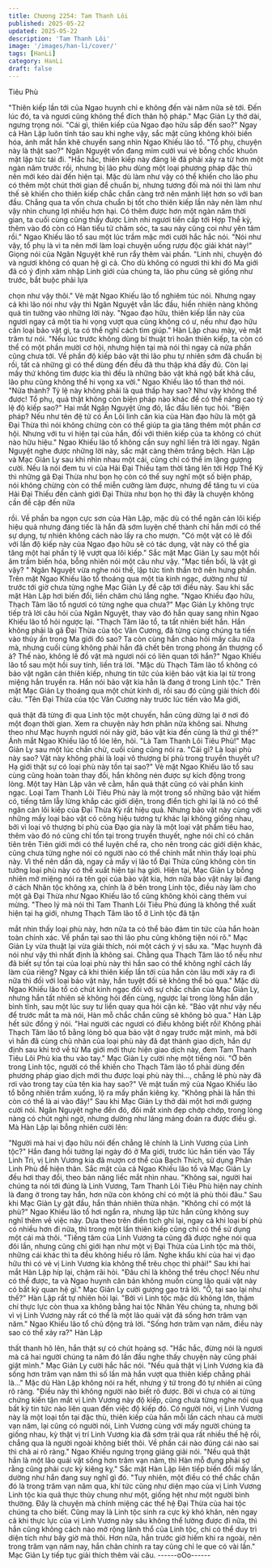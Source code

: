 ```yaml
---
title: Chương 2254: Tam Thanh Lôi
published: 2025-05-22
updated: 2025-05-22
description: 'Tam Thanh Lôi'
image: '/images/han-li/cover/'
tags: [HanLi]
category: HanLi
draft: false
---
```


Tiêu Phù

"Thiên kiếp lần tới của Ngao huynh chỉ e không đến vài năm nữa
sẽ tới. Đến lúc đó, ta và ngươi cũng không thể đích thân hộ pháp."
Mạc Giản Ly thở dài, ngưng trọng nói.
"Cái gì, thiên kiếp của Ngao đạo hữu sắp đến sao?" Ngay cả Hàn
Lập luôn tỉnh táo sau khi nghe vậy, sắc mặt cũng không khỏi biến
hóa, ánh mắt hắn khẽ chuyển sang nhìn Ngao Khiếu lão tổ.
"Tổ phụ, chuyện này là thật sao?" Ngân Nguyệt vốn đang mỉm
cưởi vui vẻ bỗng chốc khuôn mặt lập tức tái đi.
"Hắc hắc, thiên kiếp này đáng lẽ đã phải xảy ra từ hơn một ngàn
năm trước rồi, nhưng bị lão phu dùng một loại phương pháp đặc
thù nên mới kéo dài đến hiện tại. Mặc dù làm như vậy có thể
khiến cho lão phu có thêm một chút thời gian để chuẩn bị, nhưng
tương đối mà nói thì làm như thế sẽ khiến cho thiên kiếp chắc
chắn càng trở nên mãnh liệt hơn so với ban đầu. Chẳng qua ta
vốn chưa chuẩn bị tốt cho thiên kiếp lần này nên làm như vậy
nhìn chung lợi nhiều hơn hại. Có thêm được hơn một ngàn năm
thời gian, ta cuối cùng cũng thấy được Linh nhi ngươi tiến cấp tới
Hợp Thể kỳ, thêm vào đó còn có Hàn tiểu tử chăm sóc, ta sau này
cũng coi như yên tâm rồi." Ngao Khiếu lão tổ sau một lúc trầm
mặc mới cười hắc hắc nói.
"Nói như vậy, tổ phụ là vì ta nên mới làm loại chuyện uống rượu
độc giải khát này!" Giọng nói của Ngân Nguyệt khẽ run rẩy thêm
vài phần.
"Linh nhi, chuyện đó và ngươi không có quan hệ gì cả. Cho dù
không có ngươi thì khi đó Ma giới đã có ý định xâm nhập Linh giới
của chúng ta, lão phu cũng sẽ giống như trước, bắt buộc phải lựa

chọn như vậy thôi." Vẻ mặt Ngao Khiếu lão tổ nghiêm túc nói.
Nhưng ngay cả khi lão nói như vậy thì Ngân Nguyệt vẫn lắc đầu,
hiển nhiên nàng không quá tin tưởng vào những lời này.
"Ngao đạo hữu, thiên kiếp lần này của ngươi ngay cả một tia hi
vọng vượt qua cũng không có ư, nếu như đạo hữu cần loại bảo
vật gì, ta có thể nghĩ cách tìm giúp." Hàn Lập chau mày, vẻ mặt
trâm tư nói.
"Nếu lúc trước không dùng bí thuật trì hoãn thiên kiếp, ta còn có
thể có một phần mười cơ hội, nhưng hiện tại mà nói thì ngay cả
nửa phần cũng chưa tới. Về phần độ kiếp bảo vật thì lão phu tự
nhiên sớm đã chuẩn bị rồi, tất cả những gì có thể dùng đến đều
đã thu thập khá đầy đủ. Còn lại mấy thứ không tìm được kia thì
đều là những bảo vật khả ngộ bất khả cầu, lão phu cũng không
thể hi vọng xa vời." Ngao Khiếu lão tổ than thở nói.
"Nửa thành? Tỷ lệ này không phải là quá thấp hay sao? Như vậy
không thể được! Tổ phụ, quả thật không còn biện pháp nào khác
để có thể nâng cao tỷ lệ độ kiếp sao?" Hai mắt Ngân Nguyệt ửng
đỏ, lắc đầu liên tục hỏi.
"Biện pháp? Nếu như tên đệ tử có Ẩn Lôi linh căn kia của Hàn
đạo hữu là một gã Đại Thừa thì nói không chừng còn có thể giúp
ta gia tăng thêm một phần cơ hội. Nhưng với tu vi hiện tại của
hắn, đối với thiên kiếp của ta không có chút nào hữu hiệu." Ngao
Khiếu lão tổ không cần suy nghĩ liền trả lời ngay.
Ngân Nguyệt nghe được những lời này, sắc mặt càng thêm trắng
bệch.
Hàn Lập và Mạc Giản Ly sau khi nhìn nhau một cái, cũng chỉ có
thể im lặng gượng cười.
Nếu là nói đem tu vi của Hải Đại Thiếu tạm thời tăng lên tới Hợp
Thể Kỳ thì những gã Đại Thừa như bọn họ còn có thể suy nghĩ
một số biện pháp, nói không chừng còn có thể miễn cưỡng làm
được, nhưng để tăng tu vi của Hải Đại Thiếu đến cảnh giới Đại
Thừa như bọn họ thì đây là chuyện không cần đề cập đến nữa

rồi.
Về phần ba ngọn cực sơn của Hàn Lập, mặc dù có thể ngăn cản
lôi kiếp hiệu quả nhưng đáng tiếc là hắn đã sớm luyện chế thành
chỉ hắn mới có thể sự dụng, tự nhiên không cách nào lấy ra cho
mượn.
"Có một vật có lẽ đối với lần độ kiếp này của Ngao đạo hữu sẽ có
tác dụng, vật này có thể gia tăng một hai phần tỷ lệ vượt qua lôi
kiếp." Sắc mặt Mạc Giản Ly sau một hồi âm trầm biến hóa, bỗng
nhiên nói một câu như vậy.
"Mạc tiền bối, là vật gì vậy? " Ngân Nguyệt vừa nghe nói thế, lập
tức tinh thần trở nên hưng phấn.
Trên mặt Ngao Khiếu lão tổ thoáng qua một tia kinh ngạc, dường
như từ trước tới giờ chưa từng nghe Mạc Giản Ly đề cập tới điều
này.
Sau khi sắc mặt Hàn Lập hơi biến đổi, liền chăm chú lắng nghe.
"Ngao Khiếu đạo hữu, Thạch Tâm lão tổ ngươi có từng nghe qua
chưa?" Mạc Giản Ly không trực tiếp trả lời câu hỏi của Ngân
Nguyệt, thay vào đó hắn quay sang nhìn Ngao Khiếu lão tổ hỏi
ngược lại.
"Thạch Tâm lão tổ, ta tất nhiên biết hắn. Hắn không phải là gã Đại
Thừa của tộc Vân Cương, đã từng cùng chúng ta tiến vào thủy ấn
trong Ma giới đó sao? Ta còn cùng hắn chào hỏi mấy câu nữa mà,
nhưng cuối cùng không phải hắn đã chết bên trong phong ấn
thượng cổ à? Thế nào, không lẽ đồ vật mà ngươi nói có liên quan
tới hắn?" Ngao Khiếu lão tổ sau một hồi suy tính, liền trả lời.
"Mặc dù Thạch Tâm lão tổ không có bảo vật ngăn cản thiên kiếp,
nhưng tin tức của kiện bảo vật kia lại từ trong miệng hắn truyền
ra. Hắn nói bảo vật kia hẳn là đang ở trong Linh tộc." Trên mặt
Mạc Giản Ly thoáng qua một chút kinh dị, rồi sau đó cũng giải
thích đôi câu.
"Tên Đại Thừa của tộc Vân Cương này trước lúc tiến vào Ma giới,

quả thật đã từng đi qua Linh tộc một chuyến, hắn cũng dừng lại ở
nơi đó một đoạn thời gian. Xem ra chuyện này hơn phân nửa
không sai. Nhưng theo như Mạc huynh ngươi nói nãy giờ, bảo vật
kia đến cùng là thứ gì thế?" Ánh mắt Ngao Khiếu lão tổ lóe lên,
hỏi.
"Là Tam Thanh Lôi Tiêu Phù!" Mạc Giản Ly sau một lúc chần chừ,
cuối cùng cũng nói ra.
"Cái gì? Là loại phù này sao? Vật này không phải là loại vô
thượng bí phù trong truyền thuyết ư? Hạ giới thật sự có loại phù
này tồn tại sao?" Vẻ mặt Ngao Khiếu lão tổ sau cùng cũng hoàn
toàn thay đổi, hắn không nén được sự kích động trong lòng.
Một tay Hàn Lập vân vê cằm, hắn quả thật cũng có vài phần kinh
ngạc.
Loại Tam Thanh Lôi Tiêu Phù này là một trong số những bảo vật
hiếm có, tiếng tăm lẫy lừng khắp các giới diện, trong điển tịch ghi
lại là nó có thể ngăn cản lôi kiếp của Đại Thừa Kỳ rất hiệu quả.
Nhưng bảo vật này cùng với những mấy loại bảo vật có công hiệu
tương tự khác lại không giống nhau, bởi vì loại vô thượng bí phù
của Đạo gia này là một loại vật phẩm tiêu hao, thêm vào đó nó
cũng chỉ tồn tại trong truyền thuyết, nghe nói chỉ có chân tiên trên
Tiên giới mới có thể luyện chế ra, cho nên trong các giới diện
khác, cũng chưa từng nghe nói có người nào có thể chính mắt
nhìn thấy loại phù này.
Vì thế nên dần dà, ngay cả mấy vị lão tổ Đại Thừa cũng không
còn tin tưởng loại phù này có thể xuất hiện tại hạ giới.
Hiện tại, Mạc Giản Ly bỗng nhiên mở miệng nói ra tên gọi của
bảo vật kia, hơn nữa bảo vật này lại đang ở cách Nhân tộc không
xa, chính là ở bên trong Linh tộc, điều này làm cho một gã Đại
Thừa như Ngao Khiếu lão tổ cũng không khỏi càng thêm vui
mừng.
"Theo lý mà nói thì Tam Thanh Lôi Tiêu Phù đúng là không thể
xuất hiện tại hạ giới, nhưng Thạch Tâm lão tổ ở Linh tộc đã tận

mắt nhìn thấy loại phù này, hơn nữa ta có thể bảo đảm tin tức của
hắn hoàn toàn chính xác. Về phần tại sao thì lão phu cũng không
tiện nói rõ." Mạc Giản Ly vừa thuật lại vừa giải thích, nói một cách
ý vị sâu xa.
"Mạc huynh đã nói như vậy thì nhất định là không sai. Chẳng qua
Thạch Tâm lão tổ nếu như đã biết sự tồn tại của loại phù này thì
hắn sao có thể không nghĩ cách lấy làm của riêng? Ngay cả khi
thiên kiếp lần tới của hắn còn lâu mới xảy ra đi nữa thì đối với loại
bảo vật này, hắn tuyệt đối sẽ không thể bỏ qua." Mặc dù Ngao
Khiếu lão tổ có chút kinh ngạc đối với sự chắc chắn của Mạc Giản
Ly, nhưng hắn tất nhiên sẽ không hỏi đến cùng, ngược lại trong
lòng hắn dần bình tĩnh, sau một lúc suy tư liền quay qua hỏi cặn
kẽ.
"Bảo vật như vậy nếu để trước mắt ta mà nói, Hàn mỗ chắc chắn
cũng sẽ không bỏ qua." Hàn Lập hết sức đồng ý nói.
"Hai người các ngươi có điều không biết rồi! Không phải Thạch
Tâm lão tổ bằng lòng bỏ qua bảo vật ở ngay trước mặt mình, mà
bởi vì hắn đã cùng chủ nhân của loại phù này đã đạt thành giao
dịch, hắn dự định sau khi trở về từ Ma giới mới thực hiện giao dịch
này, đem Tam Thanh Tiêu Lôi Phù kia thu vào tay." Mạc Giản Ly
cười nhẹ một tiếng nói.
"Ở bên trong Linh tộc, người có thể khiến cho Thạch Tâm lão tổ
phải dùng đến phương pháp giao dịch mới thu được loại phù này
thì..., chẳng lẽ phù này đã rơi vào trong tay của tên kia hay sao?"
Vẻ mặt tuấn mỹ của Ngao Khiếu lão tổ bỗng nhiên trầm xuống, lộ
ra mấy phần kiêng kỵ.
"Không phải là hắn thì còn có thể là ai vào đây!" Sau khi Mạc
Giản Ly thở dài một hơi mới gượng cười nói.
Ngân Nguyệt nghe đến đó, đôi mắt xinh đẹp chớp chớp, trong
lòng nàng có chút nghi ngờ, nhưng dường như láng máng đoán
ra được điều gì.
Mà Hàn Lập lại bỗng nhiên cười lên:

"Người mà hai vị đạo hữu nói đến chẳng lẽ chính là Linh Vương
của Linh tộc?"
Hắn đang hồi tưởng lại ngày đó ở Ma giới, trước lúc hắn tiến vào
Tẩy Linh Trì, vị Linh Vương kia đã mượn cơ thể của Bạch Thích,
sử dụng Phân Linh Phù để hiện thân.
Sắc mặt của cả Ngao Khiếu lão tổ và Mạc Giản Ly đều hơi thay
đổi, theo bản năng liếc mắt nhìn nhau.
"Không sai, người hai chúng ta nói tới đúng là Linh Vương, Tam
Thanh Lôi Tiêu Phù hiện nay chính là đang ở trong tay hắn, hơn
nữa còn không chỉ có một lá phù thôi đâu." Sau khi Mạc Giản Ly
gật đầu, hắn thản nhiên thừa nhận.
"Không chỉ có một lá phù?" Ngao Khiếu lão tổ hơi ngẩn ra, nhưng
lập tức hắn cũng không suy nghĩ thêm về việc này.
Dựa theo trên điển tịch ghi lại, ngay cả khi loại bí phù có nhiều
hơn đi nữa, thì trong một lần thiên kiếp cũng chỉ có thể sử dụng
một cái mà thôi.
"Tiếng tăm của Linh Vương ta cũng đã được nghe nói qua đôi lần,
nhưng cũng chỉ giới hạn như một vị Đại Thừa của Linh tộc mà
thôi, những cái khác thì ta đều không hiểu rõ lắm. Nghe khẩu khí
của hai vị đạo hữu thì có vẻ vị Linh Vương kia không thể trêu chọc
thì phải!" Sau khi hai mắt Hàn Lập híp lại, chậm rãi hỏi.
"Đâu chỉ là không thể trêu chọc! Nếu như có thể được, ta và Ngao
huynh căn bản không muốn cùng lão quái vật này có bất kỳ quan
hệ gì." Mạc Giản Ly cười gượng gạo trả lời.
"Ồ, tại sao lại như thế?" Hàn Lập rất tự nhiên hỏi lại.
"Bởi vì Linh tộc mặc dù không lớn, thậm chí thực lực còn thua xa
không bằng hai tộc Nhân Yêu chúng ta, nhưng bởi vì vị Linh
Vương này rất có thể là một lão quái vật đã sống hơn trăm vạn
năm." Ngao Khiếu lão tổ chủ động trả lời.
"Sống hơn trăm vạn năm, điều này sao có thể xảy ra?" Hàn Lập

thất thanh hô lên, hắn thật sự có chút hoảng sợ.
"Hắc hắc, đừng nói là ngươi mà cả hai người chúng ta năm đó lần
đầu nghe thấy chuyện này cũng phải giật mình." Mạc Giản Ly
cười hắc hắc nói.
"Nếu quả thật vị Linh Vương kia đã sống hơn trăm vạn năm thì số
lần mà hắn vượt qua thiên kiếp chẳng phải là..." Mặc dù Hàn Lập
không nói ra hết, nhưng ý tứ trong đó tự nhiên ai cũng rõ ràng.
"Điều này thì không người nào biết rõ được. Bởi vì chưa có ai
từng chứng kiến tận mắt vị Linh Vương này độ kiếp, cũng chưa
từng nghe nói qua bất kỳ tin tức nào liên quan đến việc độ kiếp
đó. Có người nói, vị Linh Vương này là một loại tồn tại đặc thù,
thiên kiếp của hắn mỗi lần cách nhau cả mười vạn năm, lại cũng
có người nói, Linh Vương cùng với mấy người chúng ta giống
nhau, kỳ thật vị trí Linh Vương kia đã sớm trải qua rất nhiều thế hệ
rồi, chẳng qua là người ngoài không biết thôi. Về phần cái nào
đúng cái nào sai thì chả ai rõ ràng." Ngao Khiếu ngưng trọng
giảng giải nói.
"Nếu quả thật hắn là một lão quái vật sống hơn trăm vạn năm, thì
Hàn mỗ đụng phải sợ rằng cũng phải cực kỳ kiêng kỵ." Sắc mặt
Hàn Lập liên tiếp biến đổi mấy lần, dường như hắn đang suy nghĩ
gì đó.
"Tuy nhiên, một điều có thể chắc chắn đó là trong trăm vạn năm
qua, khí tức cũng như diện mạo của vị Linh Vương Linh tộc kia
quả thực thủy chung như một, giống hệt như một người bình
thường. Đây là chuyện mà chính miệng các thế hệ Đại Thừa của
hai tộc chúng ta cho biết. Cũng may là Linh tộc sinh ra cực kỳ khó
khăn, nên ngay cả khi thực lực của vị Linh Vương này sâu không
thể lường được đi nữa, thì hắn cũng không cách nào mở rộng
lãnh thổ của Linh tộc, chỉ có thể duy trì diện tích như bây giờ mà
thôi. Hơn nữa, hắn trước giờ hiếm khi ra ngoài, nên trong trăm
vạn năm nay, hắn chân chính ra tay cũng chỉ le que có vài lần."
Mạc Giản Ly tiếp tục giải thích thêm vài câu.
------oOo------
